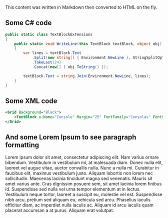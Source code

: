 ﻿This content was written in Markdown then converted to HTML on the fly.

## Some C# code

```csharp
public static class TextBlockExtensions
{
    public static void WriteLine(this TextBlock textBlock, object obj)
    {
        var lines = textBlock.Text
            .Split(new string[] { Environment.NewLine }, StringSplitOptions.None)
            .TakeLast(24)
            .Concat(new[] { obj.ToString() });

        textBlock.Text = string.Join(Environment.NewLine, lines);
    }
}
```

## Some XML code

```xml
<Grid Background="Black">
    <TextBlock x:Name="Console" Margin="25" FontFamily="Consolas" FontSize="24" Foreground="LightGray" IsTextSelectionEnabled="True" />
</Grid>
```

## And some Lorem Ipsum to see paragraph formatting

Lorem ipsum dolor sit amet, consectetur adipiscing elit. Nam varius ornare bibendum. Vestibulum in vestibulum mi, at malesuada diam. Donec nulla elit, laoreet vel augue vitae, auctor convallis nulla. Nunc a nulla mi. Curabitur in faucibus elit, maximus vestibulum justo. Aliquam lobortis non lorem nec sollicitudin. Maecenas lacinia tincidunt magna sed venenatis. Mauris sit amet varius ante. Cras dignissim posuere sem, sit amet lacinia lorem finibus id. Suspendisse sed nulla vel urna tempor elementum at in lectus. Vestibulum neque tortor, laoreet a suscipit eu, molestie vel est. Suspendisse nibh arcu, pretium sed aliquam eu, vehicula sed arcu. Phasellus iaculis efficitur diam, ac imperdiet nulla iaculis ac. Aliquam id arcu iaculis quam placerat accumsan a at purus. Aliquam erat volutpat. 